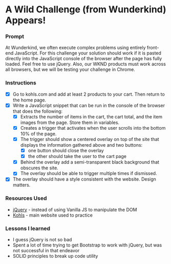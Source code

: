 # A Wild Challenge (from Wunderkind) Appears!

### Prompt

At Wunderkind, we often execute complex problems using entirely front-end JavaScript. For this challenge your solution should work if it is pasted directly into the JavaScript console of the browser after the page has fully loaded. Feel free to use jQuery. Also, our WKND products must work across all browsers, but we will be testing your challenge in Chrome.

### Instructions

- [x] Go to kohls.com and add at least 2 products to your cart. Then return to the home page.
- [x] Write a JavaScript snippet that can be run in the console of the browser that does the following:
  - [x] Extracts the number of items in the cart, the cart total, and the item images from the page. Store them in variables.
  - [x] Creates a trigger that activates when the user scrolls into the bottom 10% of the page.
  - [x] The trigger should show a centered overlay on top of the site that displays the information gathered above and two buttons:
    - [x] one button should close the overlay
    - [x] the other should take the user to the cart page
  - [x] Behind the overlay add a semi­-transparent black background that obscures the site.
  - [x] The overlay should be able to trigger multiple times if dismissed.
- [x] The overlay should have a style consistent with the website. Design matters.

### Resources Used

- [jQuery](https://api.jquery.com/) - instead of using Vanilla JS to manipulate the DOM
- [Kohls](https://www.kohls.com/) - main website used to practice

### Lessons I learned

- I guess jQuery is not so bad
- Spent a lot of time trying to get Bootstrap to work with jQuery, but was not successful in that endeavor
- SOLID principles to break up code utility
